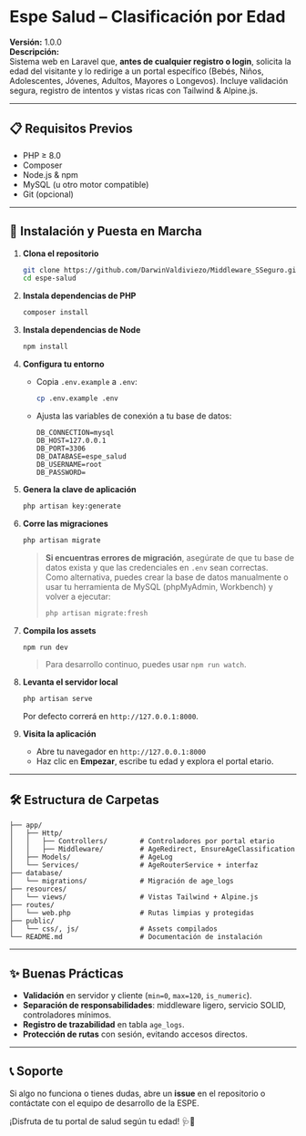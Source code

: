 # Espe Salud – Clasificación por Edad

**Versión:** 1.0.0  
**Descripción:**  
Sistema web en Laravel que, **antes de cualquier registro o login**, solicita la edad del visitante y lo redirige a un portal específico (Bebés, Niños, Adolescentes, Jóvenes, Adultos, Mayores o Longevos). Incluye validación segura, registro de intentos y vistas ricas con Tailwind & Alpine.js.

---

## 📋 Requisitos Previos

- PHP ≥ 8.0  
- Composer  
- Node.js & npm  
- MySQL (u otro motor compatible)  
- Git (opcional)

---

## 🔧 Instalación y Puesta en Marcha

1. **Clona el repositorio**  
   ```bash
   git clone https://github.com/DarwinValdiviezo/Middleware_SSeguro.git
   cd espe-salud
   ```

2. **Instala dependencias de PHP**  
   ```bash
   composer install
   ```

3. **Instala dependencias de Node**  
   ```bash
   npm install
   ```

4. **Configura tu entorno**  
   - Copia `.env.example` a `.env`:  
     ```bash
     cp .env.example .env
     ```
   - Ajusta las variables de conexión a tu base de datos:
     ```
     DB_CONNECTION=mysql
     DB_HOST=127.0.0.1
     DB_PORT=3306
     DB_DATABASE=espe_salud
     DB_USERNAME=root
     DB_PASSWORD=
     ```

5. **Genera la clave de aplicación**  
   ```bash
   php artisan key:generate
   ```

6. **Corre las migraciones**  
   ```bash
   php artisan migrate
   ```
   > **Si encuentras errores de migración**, asegúrate de que tu base de datos exista y que las credenciales en `.env` sean correctas.  
   > Como alternativa, puedes crear la base de datos manualmente o usar tu herramienta de MySQL (phpMyAdmin, Workbench) y volver a ejecutar:
   > ```bash
   > php artisan migrate:fresh
   > ```

7. **Compila los assets**  
   ```bash
   npm run dev
   ```
   > Para desarrollo continuo, puedes usar `npm run watch`.

8. **Levanta el servidor local**  
   ```bash
   php artisan serve
   ```
   Por defecto correrá en `http://127.0.0.1:8000`.

9. **Visita la aplicación**  
   - Abre tu navegador en `http://127.0.0.1:8000`  
   - Haz clic en **Empezar**, escribe tu edad y explora el portal etario.

---

## 🛠 Estructura de Carpetas

```
├── app/
│   ├── Http/
│   │   ├── Controllers/        # Controladores por portal etario
│   │   ├── Middleware/         # AgeRedirect, EnsureAgeClassification
│   ├── Models/                 # AgeLog
│   └── Services/               # AgeRouterService + interfaz
├── database/
│   └── migrations/             # Migración de age_logs
├── resources/
│   └── views/                  # Vistas Tailwind + Alpine.js
├── routes/
│   └── web.php                 # Rutas limpias y protegidas
├── public/
│   └── css/, js/               # Assets compilados
└── README.md                   # Documentación de instalación
```

---

## ✨ Buenas Prácticas

- **Validación** en servidor y cliente (`min=0`, `max=120`, `is_numeric`).  
- **Separación de responsabilidades**: middleware ligero, servicio SOLID, controladores mínimos.  
- **Registro de trazabilidad** en tabla `age_logs`.  
- **Protección de rutas** con sesión, evitando accesos directos.

---

## 📞 Soporte

Si algo no funciona o tienes dudas, abre un **issue** en el repositorio o contáctate con el equipo de desarrollo de la ESPE.

¡Disfruta de tu portal de salud según tu edad! 🩺🎉
